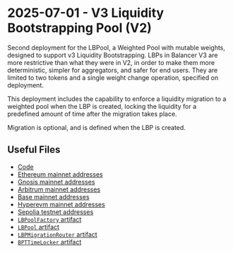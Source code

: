 # 2025-07-01 - V3 Liquidity Bootstrapping Pool (V2)

Second deployment for the LBPool, a Weighted Pool with mutable weights, designed to support v3 Liquidity Bootstrapping. LBPs in Balancer V3 are more restrictive than what they were in V2, in order to make them more deterministic, simpler for aggregators, and safer for end users. They are limited to two tokens and a single weight change operation, specified on deployment.

This deployment includes the capability to enforce a liquidity migration to a weighted pool when the LBP is created, locking the liquidity for a predefined amount of time after the migration takes place.

Migration is optional, and is defined when the LBP is created.

## Useful Files

- [Code](https://github.com/balancer/balancer-v3-monorepo/commit/1889fb73671e08d647ad1744cfa9a9147fc902a2)
- [Ethereum mainnet addresses](./output/mainnet.json)
- [Gnosis mainnet addresses](./output/gnosis.json)
- [Arbitrum mainnet addresses](./output/arbitrum.json)
- [Base mainnet addresses](./output/base.json)
- [Hyperevm mainnet addresses](./output/hyperevm.json)
- [Sepolia testnet addresses](./output/sepolia.json)
- [`LBPoolFactory` artifact](./artifact/LBPoolFactory.json)
- [`LBPool` artifact](./artifact/LBPool.json)
- [`LBPMigrationRouter` artifact](./artifact/LBPMigrationRouter.json)
- [`BPTTimeLocker` artifact](./artifact/BPTTimeLocker.json)

